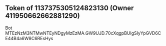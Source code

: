 ## Token of 1137375305124823130 (Owner 411950662662881290)

Bot MTEzNzM3NTMwNTEyNDgyMzEzMA.GW9UJD.70cXqgpBUIgSIyYpGVD6CE44B4a6W8C6REsHys